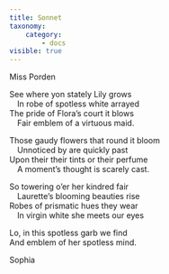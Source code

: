 ```yaml
---
title: Sonnet
taxonomy:
    category:
        - docs
visible: true
---
```


<div class="author">Miss Porden</div>

See where yon stately Lily grows  
&emsp;In robe of spotless white arrayed  
The pride of Flora’s court it blows  
&emsp;Fair emblem of a virtuous maid.  
  
Those gaudy flowers that round it bloom  
&emsp;Unnoticed by are quickly past  
Upon their their tints or their perfume  
&emsp;A moment’s thought is scarely cast.  
  
So towering o’er her kindred fair  
&emsp;Laurette’s blooming beauties rise  
Robes of prismatic hues they wear  
&emsp;In virgin white she meets our eyes  
  
Lo, in this spotless garb we find  
And emblem of her spotless mind.  
  
Sophia